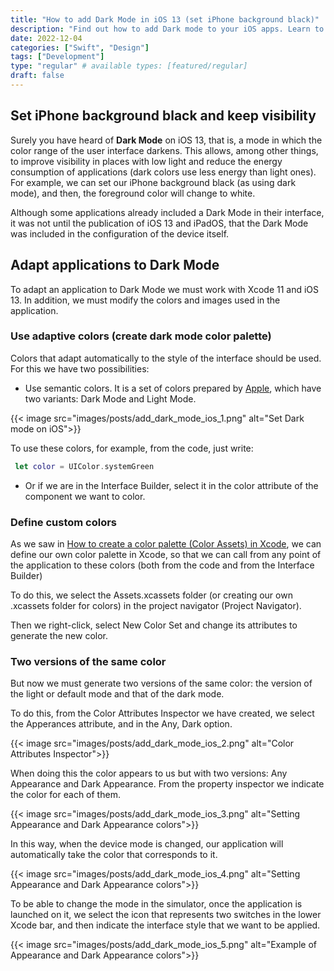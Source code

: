```yaml
---
title: "How to add Dark Mode in iOS 13 (set iPhone background black)"
description: "Find out how to add Dark mode to your iOS apps. Learn to adapt them and use adaptive colors."
date: 2022-12-04
categories: ["Swift", "Design"]
tags: ["Development"]
type: "regular" # available types: [featured/regular]
draft: false
---
```


## Set iPhone background black and keep visibility
Surely you have heard of **Dark Mode** on iOS 13, that is, a mode in which the color range of the user interface darkens. This allows, among other things, to improve visibility in places with low light and reduce the energy consumption of applications (dark colors use less energy than light ones). For example, we can set our iPhone background black (as using dark mode), and then, the foreground color will change to white.

Although some applications already included a Dark Mode in their interface, it was not until the publication of iOS 13 and iPadOS, that the Dark Mode was included in the configuration of the device itself.

## Adapt applications to Dark Mode

To adapt an application to Dark Mode we must work with Xcode 11 and iOS 13. In addition, we must modify the colors and images used in the application.

### Use adaptive colors (create dark mode color palette)

Colors that adapt automatically to the style of the interface should be used. For this we have two possibilities:

- Use semantic colors. It is a set of colors prepared by [Apple](https://developer.apple.com/design/human-interface-guidelines/ios/visual-design/color/), which have two variants: Dark Mode and Light Mode.

{{< image src="images/posts/add_dark_mode_ios_1.png" alt="Set Dark mode on iOS">}}

To use these colors, for example, from the code, just write:
```swift
 let color = UIColor.systemGreen
```

- Or if we are in the Interface Builder, select it in the color attribute of the component we want to color.

### Define custom colors

As we saw in [How to create a color palette (Color Assets) in Xcode](https://raulferrer.dev/blog/create_color_palette/), we can define our own color palette in Xcode, so that we can call from any point of the application to these colors (both from the code and from the Interface Builder)

To do this, we select the Assets.xcassets folder (or creating our own .xcassets folder for colors) in the project navigator (Project Navigator).

Then we right-click, select New Color Set and change its attributes to generate the new color.

### Two versions of the same color

But now we must generate two versions of the same color: the version of the light or default mode and that of the dark mode.

To do this, from the Color Attributes Inspector we have created, we select the Apperances attribute, and in the Any, Dark option.

{{< image src="images/posts/add_dark_mode_ios_2.png" alt="Color Attributes Inspector">}}

When doing this the color appears to us but with two versions: Any Appearance and Dark Appearance. From the property inspector we indicate the color for each of them.

{{< image src="images/posts/add_dark_mode_ios_3.png" alt="Setting Appearance and Dark Appearance colors">}}

In this way, when the device mode is changed, our application will automatically take the color that corresponds to it.

{{< image src="images/posts/add_dark_mode_ios_4.png" alt="Setting Appearance and Dark Appearance colors">}}

To be able to change the mode in the simulator, once the application is launched on it, we select the icon that represents two switches in the lower Xcode bar, and then indicate the interface style that we want to be applied.

{{< image src="images/posts/add_dark_mode_ios_5.png" alt="Example of Appearance and Dark Appearance colors">}}
